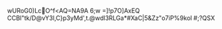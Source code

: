 wURoG0)LcO^f<AQ=NA9A	6;w
=]!p7O]AxEQ	CCBl"tk/D@vY3l,C}p3yMd',t.@wdl3RLGa*#XaC|5&Zz"o7iP%9kol #;?QSX